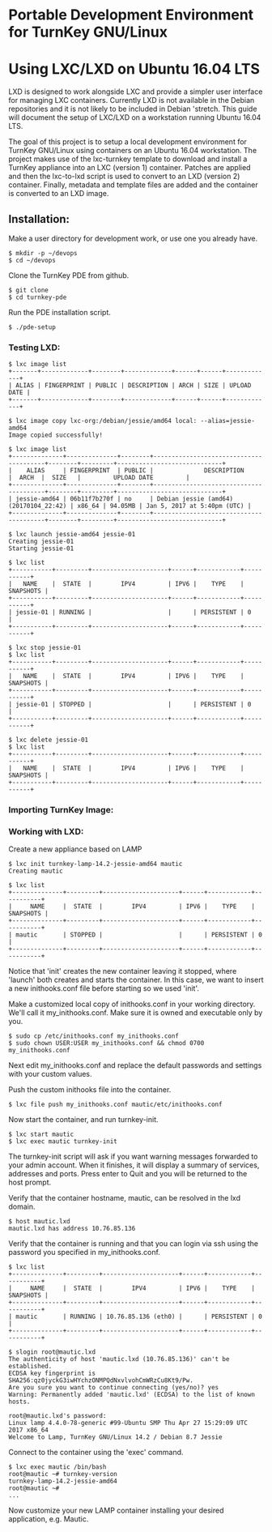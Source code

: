 # Portable Development Environment for TurnKey GNU/Linux
# Using LXC/LXD on Ubuntu 16.04 LTS

LXD is designed to work alongside LXC and provide a simpler user interface for managing LXC containers.  Currently LXD is not available in the Debian repositories and it is not likely to be included in Debian 'stretch.  This guide will document the setup of LXC/LXD on a workstation running Ubuntu 16.04 LTS.

The goal of this project is to setup a local development environment for TurnKey GNU/Linux using containers on an Ubuntu 16.04 workstation.  The project makes use of the lxc-turnkey template to download and install a TurnKey appliance into an LXC (version 1) container.  Patches are applied and then the lxc-to-lxd script is used to convert to an LXD (version 2) container.  Finally, metadata and template files are added and the container is converted to an LXD image.

## Installation:

Make a user directory for development work, or use one you already have. 
```
$ mkdir -p ~/devops
$ cd ~/devops
```
Clone the TurnKey PDE from github.
```
$ git clone 
$ cd turnkey-pde
```
Run the PDE installation script.
```
$ ./pde-setup
```
### Testing LXD:
```
$ lxc image list
+-------+-------------+--------+-------------+------+------+-------------+
| ALIAS | FINGERPRINT | PUBLIC | DESCRIPTION | ARCH | SIZE | UPLOAD DATE |
+-------+-------------+--------+-------------+------+------+-------------+

$ lxc image copy lxc-org:/debian/jessie/amd64 local: --alias=jessie-amd64
Image copied successfully!

$ lxc image list
+--------------+--------------+--------+----------------------------------------+--------+---------+-----------------------------+
|    ALIAS     | FINGERPRINT  | PUBLIC |              DESCRIPTION               |  ARCH  |  SIZE   |         UPLOAD DATE         |
+--------------+--------------+--------+----------------------------------------+--------+---------+-----------------------------+
| jessie-amd64 | 06b11f7b270f | no     | Debian jessie (amd64) (20170104_22:42) | x86_64 | 94.05MB | Jan 5, 2017 at 5:40pm (UTC) |
+--------------+--------------+--------+----------------------------------------+--------+---------+-----------------------------+

$ lxc launch jessie-amd64 jessie-01
Creating jessie-01
Starting jessie-01

$ lxc list
+-----------+---------+---------------------+------+------------+-----------+
|   NAME    |  STATE  |        IPV4         | IPV6 |    TYPE    | SNAPSHOTS |
+-----------+---------+---------------------+------+------------+-----------+
| jessie-01 | RUNNING |                     |      | PERSISTENT | 0         |
+-----------+---------+---------------------+------+------------+-----------+

$ lxc stop jessie-01
$ lxc list
+-----------+---------+---------------------+------+------------+-----------+
|   NAME    |  STATE  |        IPV4         | IPV6 |    TYPE    | SNAPSHOTS |
+-----------+---------+---------------------+------+------------+-----------+
| jessie-01 | STOPPED |                     |      | PERSISTENT | 0         |
+-----------+---------+---------------------+------+------------+-----------+

$ lxc delete jessie-01
$ lxc list
+-----------+---------+---------------------+------+------------+-----------+
|   NAME    |  STATE  |        IPV4         | IPV6 |    TYPE    | SNAPSHOTS |
+-----------+---------+---------------------+------+------------+-----------+
```
### Importing TurnKey Image:


### Working with LXD:

Create a new appliance based on LAMP
```
$ lxc init turnkey-lamp-14.2-jessie-amd64 mautic
Creating mautic

$ lxc list
+--------------+---------+---------------------+------+------------+-----------+
|     NAME     |  STATE  |        IPV4         | IPV6 |    TYPE    | SNAPSHOTS |
+--------------+---------+---------------------+------+------------+-----------+
| mautic       | STOPPED |                     |      | PERSISTENT | 0         |
+--------------+---------+---------------------+------+------------+-----------+
```
Notice that 'init' creates the new container leaving it stopped, where 'launch' both creates and starts the container. In this case, we want to insert a new inithooks.conf file before starting so we used 'init'.

Make a customized local copy of inithooks.conf in your working directory. We'll call it my_inithooks.conf. Make sure it is owned and executable only by you.
```
$ sudo cp /etc/inithooks.conf my_inithooks.conf
$ sudo chown USER:USER my_inithooks.conf && chmod 0700 my_inithooks.conf
```
Next edit my_inithooks.conf and replace the default passwords and settings with your custom values.

Push the custom inithooks file into the container.
```
$ lxc file push my_inithooks.conf mautic/etc/inithooks.conf
```
Now start the container, and run turnkey-init.
```
$ lxc start mautic
$ lxc exec mautic turnkey-init
```
The turnkey-init script will ask if you want warning messages forwarded to your admin account. When it finishes, it will display a summary of services, addresses and ports. Press enter to Quit and you will be returned to the host prompt.

Verify that the container hostname, mautic, can be resolved in the lxd domain.
```
$ host mautic.lxd
mautic.lxd has address 10.76.85.136
```
Verify that the container is running and that you can login via ssh using the password you specified in my_inithooks.conf.
```
$ lxc list
+--------------+---------+---------------------+------+------------+-----------+
|     NAME     |  STATE  |        IPV4         | IPV6 |    TYPE    | SNAPSHOTS |
+--------------+---------+---------------------+------+------------+-----------+
| mautic       | RUNNING | 10.76.85.136 (eth0) |      | PERSISTENT | 0         |
+--------------+---------+---------------------+------+------------+-----------+

$ slogin root@mautic.lxd
The authenticity of host 'mautic.lxd (10.76.85.136)' can't be established.
ECDSA key fingerprint is SHA256:qz0jyckG3iwHYchzONMPQdNxvlvohCmWRzCu8Kt9/Pw.
Are you sure you want to continue connecting (yes/no)? yes
Warning: Permanently added 'mautic.lxd' (ECDSA) to the list of known hosts.

root@mautic.lxd's password: 
Linux lamp 4.4.0-78-generic #99-Ubuntu SMP Thu Apr 27 15:29:09 UTC 2017 x86_64
Welcome to Lamp, TurnKey GNU/Linux 14.2 / Debian 8.7 Jessie
```
Connect to the container using the 'exec' command.

```
$ lxc exec mautic /bin/bash
root@mautic ~# turnkey-version 
turnkey-lamp-14.2-jessie-amd64
root@mautic ~# 
...
```

Now customize your new LAMP container installing your desired application, e.g. Mautic.
